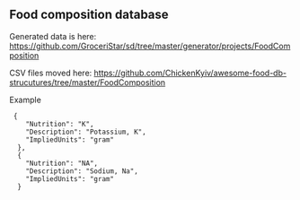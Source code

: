 ## Food composition database

Generated data is here: https://github.com/GroceriStar/sd/tree/master/generator/projects/FoodComposition

CSV files moved here: https://github.com/ChickenKyiv/awesome-food-db-strucutures/tree/master/FoodComposition

Example

```
 {
    "Nutrition": "K",
    "Description": "Potassium, K",
    "ImpliedUnits": "gram"
  },
  {
    "Nutrition": "NA",
    "Description": "Sodium, Na",
    "ImpliedUnits": "gram"
  }
```
